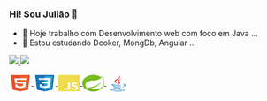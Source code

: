 ### Hi! Sou Julião 👋

- 🔭 Hoje trabalho com Desenvolvimento web com foco em Java ...
- 🌱 Estou estudando Dcoker, MongDb, Angular ...
 
<div>
  <a href="https://github.com/DavidJuliao">
  <img height="170em" src="https://github-readme-stats.vercel.app/api?username=DavidJuliao&show_icons=true&theme=dark&include_all_commits=true&count_private=true"/>
  <img height="170em" src="https://github-readme-stats.vercel.app/api/top-langs/?username=DavidJuliao&layout=compact&langs_count=7&theme=dark"/>
</div>
 
<div style="display: inline_block"><br>

  <img align="center" alt="Juliao-HTML" height="30" width="40" src="https://raw.githubusercontent.com/devicons/devicon/master/icons/html5/html5-original.svg">
  <img align="center" alt="Juliao-CSS" height="30" width="40" src="https://raw.githubusercontent.com/devicons/devicon/master/icons/css3/css3-original.svg">
  <img align="center" alt="Juliao-Js" height="30" width="40" src="https://raw.githubusercontent.com/devicons/devicon/master/icons/javascript/javascript-plain.svg">
  <img align="center" alt="Juliao-spring" height="30" width="40" src="https://raw.githubusercontent.com/devicons/devicon/master/icons/spring/spring-original.svg">
  <img align="center" alt="Juliao-java" height="30" width="40" src="https://raw.githubusercontent.com/devicons/devicon/master/icons/java/java-original.svg">
</div>
  
  ##

